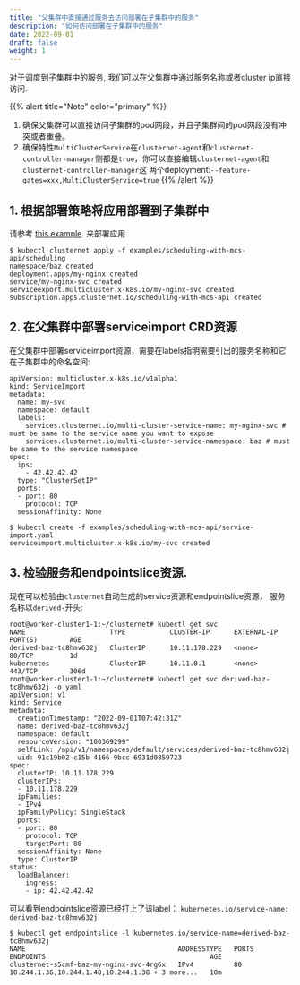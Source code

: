 ```yaml
---
title: "父集群中直接通过服务去访问部署在子集群中的服务"
description: "如何访问部署在子集群中的服务"
date: 2022-09-01
draft: false
weight: 1
---
```


对于调度到子集群中的服务, 我们可以在父集群中通过服务名称或者cluster ip直接访问.

{{% alert title="Note" color="primary" %}}
1. 确保父集群可以直接访问子集群的pod网段，并且子集群间的pod网段没有冲突或者重叠。
2. 确保特性`MultiClusterService`在`clusternet-agent`和`clusternet-controller-manager`侧都是`true`，你可以直接编辑`clusternet-agent`和`clusternet-controller-manager`这
两个deployment:`--feature-gates=xxx,MultiClusterService=true`
{{% /alert %}}

## 1. 根据部署策略将应用部署到子集群中

请参考 [this example](../../multi-cluster-apps/replication-scheduling-to-multiple-clusters). 来部署应用.

```shell
$ kubectl clusternet apply -f examples/scheduling-with-mcs-api/scheduling
namespace/baz created
deployment.apps/my-nginx created
service/my-nginx-svc created
serviceexport.multicluster.x-k8s.io/my-nginx-svc created
subscription.apps.clusternet.io/scheduling-with-mcs-api created
```


## 2. 在父集群中部署serviceimport CRD资源
在父集群中部署serviceimport资源，需要在labels指明需要引出的服务名称和它在子集群中的命名空间:
```shell
apiVersion: multicluster.x-k8s.io/v1alpha1
kind: ServiceImport
metadata:
  name: my-svc
  namespace: default
  labels:
    services.clusternet.io/multi-cluster-service-name: my-nginx-svc # must be same to the service name you want to expose
    services.clusternet.io/multi-cluster-service-namespace: baz # must be same to the service namespace
spec:
  ips:
    - 42.42.42.42
  type: "ClusterSetIP"
  ports:
  - port: 80
    protocol: TCP
  sessionAffinity: None
```
```shell
$ kubectl create -f examples/scheduling-with-mcs-api/service-import.yaml
serviceimport.multicluster.x-k8s.io/my-svc created
```
## 3. 检验服务和endpointslice资源.
现在可以检验由`clusternet`自动生成的service资源和endpointslice资源， 服务名称以`derived-`开头:

```shell
root@worker-cluster1-1:~/clusternet# kubectl get svc 
NAME                     TYPE           CLUSTER-IP      EXTERNAL-IP    PORT(S)        AGE
derived-baz-tc8hmv632j   ClusterIP      10.11.178.229   <none>         80/TCP         1d
kubernetes               ClusterIP      10.11.0.1       <none>         443/TCP        306d
root@worker-cluster1-1:~/clusternet# kubectl get svc derived-baz-tc8hmv632j -o yaml
apiVersion: v1
kind: Service
metadata:
  creationTimestamp: "2022-09-01T07:42:31Z"
  name: derived-baz-tc8hmv632j
  namespace: default
  resourceVersion: "100369299"
  selfLink: /api/v1/namespaces/default/services/derived-baz-tc8hmv632j
  uid: 91c19b02-c15b-4166-9bcc-6931d0859723
spec:
  clusterIP: 10.11.178.229
  clusterIPs:
  - 10.11.178.229
  ipFamilies:
  - IPv4
  ipFamilyPolicy: SingleStack
  ports:
  - port: 80
    protocol: TCP
    targetPort: 80
  sessionAffinity: None
  type: ClusterIP
status:
  loadBalancer:
    ingress:
    - ip: 42.42.42.42
```
可以看到endpointslice资源已经打上了该label： `kubernetes.io/service-name: derived-baz-tc8hmv632j`
```shell
$ kubectl get endpointslice -l kubernetes.io/service-name=derived-baz-tc8hmv632j
NAME                                      ADDRESSTYPE   PORTS   ENDPOINTS                                         AGE
clusternet-s5cmf-baz-my-nginx-svc-4rg6x   IPv4          80      10.244.1.36,10.244.1.40,10.244.1.38 + 3 more...   10m
```